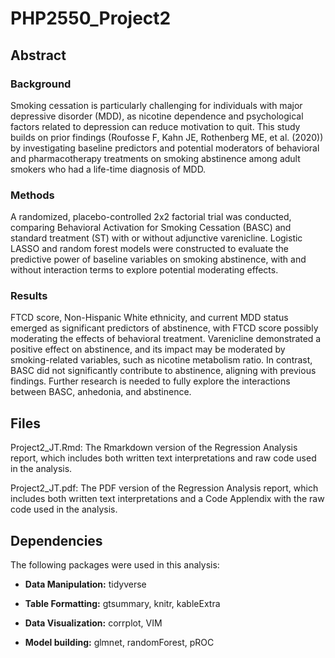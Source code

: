 # PHP2550_Project2

## Abstract

### Background
Smoking cessation is particularly challenging for individuals with major depressive disorder (MDD), as nicotine dependence and psychological factors related to depression can reduce motivation to quit. This study builds on prior findings (Roufosse F, Kahn JE, Rothenberg ME, et al. (2020)) by investigating baseline predictors and potential moderators of behavioral and pharmacotherapy treatments on smoking abstinence among adult smokers who had a life-time diagnosis of MDD.

### Methods
A randomized, placebo-controlled 2x2 factorial trial was conducted, comparing Behavioral Activation for Smoking Cessation (BASC) and standard treatment (ST) with or without adjunctive varenicline. Logistic LASSO and random forest models were constructed to evaluate the predictive power of baseline variables on smoking abstinence, with and without interaction terms to explore potential moderating effects.

### Results
FTCD score, Non-Hispanic White ethnicity, and current MDD status emerged as significant predictors of abstinence, with FTCD score possibly moderating the effects of behavioral treatment. Varenicline demonstrated a positive effect on abstinence, and its impact may be moderated by smoking-related variables, such as nicotine metabolism ratio. In contrast, BASC did not significantly contribute to abstinence, aligning with previous findings. Further research is needed to fully explore the interactions between BASC, anhedonia, and abstinence.

## Files

Project2_JT.Rmd: The Rmarkdown version of the Regression Analysis report, which includes both written text interpretations and raw code used in the analysis.

Project2_JT.pdf: The PDF version of the Regression Analysis report, which includes both written text interpretations and a Code Applendix with the raw code used in the analysis.

## Dependencies
The following packages were used in this analysis:

- **Data Manipulation:**  tidyverse

- **Table Formatting:** gtsummary, knitr, kableExtra

- **Data Visualization:** corrplot, VIM

- **Model building:** glmnet, randomForest, pROC
